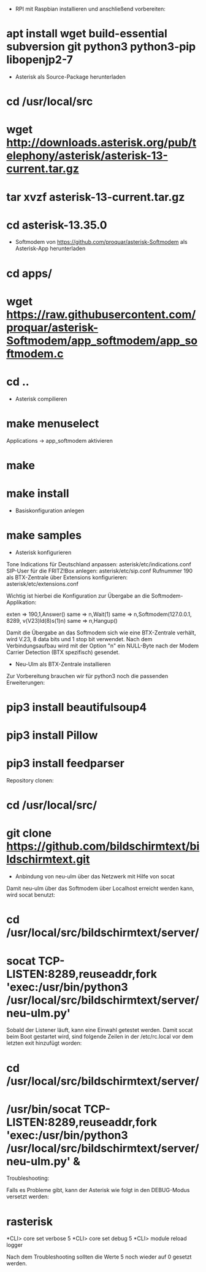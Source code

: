 - RPI mit Raspbian installieren und anschließend vorbereiten:

# apt install wget build-essential subversion git python3 python3-pip libopenjp2-7

- Asterisk als Source-Package herunterladen

# cd /usr/local/src
# wget http://downloads.asterisk.org/pub/telephony/asterisk/asterisk-13-current.tar.gz
# tar xvzf asterisk-13-current.tar.gz
# cd asterisk-13.35.0

- Softmodem von https://github.com/proquar/asterisk-Softmodem als Asterisk-App herunterladen

# cd apps/
# wget https://raw.githubusercontent.com/proquar/asterisk-Softmodem/app_softmodem/app_softmodem.c
# cd ..

- Asterisk compilieren

# make menuselect

Applications -> app_softmodem aktivieren

# make
# make install

- Basiskonfiguration anlegen

# make samples

- Asterisk konfigurieren

Tone Indications für Deutschland anpassen: asterisk/etc/indications.conf
SIP-User für die FRITZ!Box anlegen: asterisk/etc/sip.conf
Rufnummer 190 als BTX-Zentrale über Extensions konfigurieren: asterisk/etc/extensions.conf

Wichtig ist hierbei die Konfiguration zur Übergabe an die Softmodem-Applikation:

exten => 190,1,Answer()
        same => n,Wait(1)
        same => n,Softmodem(127.0.0.1, 8289, v(V23)ld(8)s(1)n)
        same => n,Hangup()

Damit die Übergabe an das Softmodem sich wie eine BTX-Zentrale verhält, wird V.23, 8 data bits und 1 stop bit verwendet. Nach dem Verbindungsaufbau wird mit der Option "n" ein NULL-Byte nach der Modem Carrier Detection (BTX spezifisch) gesendet.

- Neu-Ulm als BTX-Zentrale installieren

Zur Vorbereitung brauchen wir für python3 noch die passenden Erweiterungen:

# pip3 install beautifulsoup4
# pip3 install Pillow
# pip3 install feedparser

Repository clonen:

# cd /usr/local/src/
# git clone https://github.com/bildschirmtext/bildschirmtext.git

- Anbindung von neu-ulm über das Netzwerk mit Hilfe von socat

Damit neu-ulm über das Softmodem über Localhost erreicht werden kann, wird socat benutzt:

# cd /usr/local/src/bildschirmtext/server/
# socat TCP-LISTEN:8289,reuseaddr,fork 'exec:/usr/bin/python3 /usr/local/src/bildschirmtext/server/neu-ulm.py'

Sobald der Listener läuft, kann eine Einwahl getestet werden. Damit socat beim Boot gestartet wird, sind folgende Zeilen in der /etc/rc.local vor dem letzten exit hinzufügt worden:

# cd /usr/local/src/bildschirmtext/server/
# /usr/bin/socat TCP-LISTEN:8289,reuseaddr,fork 'exec:/usr/bin/python3 /usr/local/src/bildschirmtext/server/neu-ulm.py' &

Troubleshooting:

Falls es Probleme gibt, kann der Asterisk wie folgt in den DEBUG-Modus versetzt werden:

# rasterisk

*CLI> core set verbose 5
*CLI> core set debug 5
*CLI> module reload logger

Nach dem Troubleshooting sollten die Werte 5 noch wieder auf 0 gesetzt werden.
